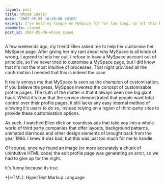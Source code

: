 ```yaml
---
layout: post
title: Whose Space?
date: '2007-05-06 10:30:00 +0100'
excerpt: I've held my tongue on MySpace for far too long, so let this be the first of many complaints I have about this service.
comments: closed
post_id: 2007-05-06-whose_space
---
```

A few weekends ago, my friend Ellen asked me to help her customise her MySpace page. After giving her my rant about why MySpace is all kinds of wrong, I agreed to help her out. I refuse to have a MySpace account out of principle, so I've never tried to customise a MySpace page, but I did know that it's not the most intuitive of processes. That night provided all the confirmation I needed that this is indeed the case.

It really annoys me that MySpace is seen as the champion of customisation. If you believe the press, MySpace invented the concept of customisable profile pages. The truth of the matter is that it always been one big giant hack. Whilst it's true that the service demonstrated that people want total control over their profile pages, it still lacks any easy internal method of allowing it's users to do so, instead relying on a legion of third-party sites to provide these customisation options.

As such, I watched Ellen click on countless ads that take you into a whole world of third party companies that offer layouts, background patterns, animated diarrhoea and other design elements of brought back from the year 1996. I knew it was bad, but this was just too much for me to handle.

Of course, once we found an image (or more accurately a chunk of unintuitive HTML code) the edit profile page was generating an error, so we had to give up for the night.

It's funny because its true.

*[HTML]: HyperText Markup Language